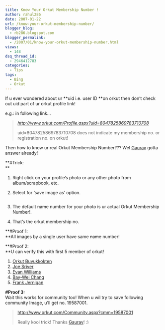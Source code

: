 ```yaml
---
title: Know Your Orkut Membership Number !
author: rahul286
date: 2007-01-22
url: /know-your-orkut-membership-number/
blogger_blog:
  - rb286.blogspot.com
blogger_permalink:
  - /2007/01/know-your-orkut-membership-number.html
views:
  - 148
dsq_thread_id:
  - 2946412783
categories:
  - Tips
tags:
  - Bing
  - Orkut
---
```

If u ever wondered about ur **uid i.e. user ID **on orkut then don&#8217;t check out uid part of ur orkut profile link!

e.g.: in following link&#8230;  


> <a href="http://www.orkut.com/Profile.aspx?uid=8047825869783710708" onclick="_gaq.push(['_trackEvent', 'outbound-article', 'http://www.orkut.com/Profile.aspx?uid=8047825869783710708', 'http://www.orkut.com/Profile.aspx?uid=8047825869783710708']);" ><i>http://www.orkut.com/Profile.aspx?uid=8047825869783710708</i></a></p>
uid=8047825869783710708 does not indicate my membership no. or registration no. on orkut!

Then how to know ur real Orkut Membership Number??? Wel <a href="http://www.orkutplus.net/2006/12/know-your-orkut-membership-number.html" onclick="_gaq.push(['_trackEvent', 'outbound-article', 'http://www.orkutplus.net/2006/12/know-your-orkut-membership-number.html', 'Gaurav']);" >Gaurav</a> gotta answer already!

**#Trick:  
**  
1. Right click on your profile&#8217;s photo or any other photo from album/scrapbook, etc.

2. Select for &#8216;save image as&#8217; option.

<div>
  <a href="http://bp1.blogger.com/_DOYyAR1GPhg/RYQWiLGnh7I/AAAAAAAAACA/ZiOq61Nacs8/s200/2.bmp" onclick="_gaq.push(['_trackEvent', 'outbound-article', 'http://bp1.blogger.com/_DOYyAR1GPhg/RYQWiLGnh7I/AAAAAAAAACA/ZiOq61Nacs8/s200/2.bmp', '']);" ><img class="wp-image-54109" src="http://bp1.blogger.com/_DOYyAR1GPhg/RYQWiLGnh7I/AAAAAAAAACA/ZiOq61Nacs8/s200/2.bmp" alt="" border="0" /></a>
</div>

3. The default <s>name</s> number for your photo is ur actual Orkut Membership Number!.

4. That&#8217;s the orkut membership no.

**#Proof 1:  
**All images by a single user have same <s>name</s> number!

**#Proof 2:  
**U can verify this with first 5 member of orkut! 

  1. <a href="http://www.orkut.com/Profile.aspx?uid=325082930226142255" onclick="_gaq.push(['_trackEvent', 'outbound-article', 'http://www.orkut.com/Profile.aspx?uid=325082930226142255', 'Orkut Buyukkokten']);" >Orkut Buyukkokten</a>
  2. <a href="http://www.orkut.com/Profile.aspx?uid=12757970461778905710" onclick="_gaq.push(['_trackEvent', 'outbound-article', 'http://www.orkut.com/Profile.aspx?uid=12757970461778905710', 'Joe Sriver']);" >Joe Sriver</a>
  3. <a href="http://www.orkut.com/Profile.aspx?uid=18159094750008782722" onclick="_gaq.push(['_trackEvent', 'outbound-article', 'http://www.orkut.com/Profile.aspx?uid=18159094750008782722', 'Evan Williams']);" >Evan Williams</a>
  4. <a href="http://www.orkut.com/Profile.aspx?uid=16388496693262706185" onclick="_gaq.push(['_trackEvent', 'outbound-article', 'http://www.orkut.com/Profile.aspx?uid=16388496693262706185', 'Bay-Wei Chang']);" >Bay-Wei Chang</a>
  5. <a href="http://www.orkut.com/Profile.aspx?uid=5890672755287005477" onclick="_gaq.push(['_trackEvent', 'outbound-article', 'http://www.orkut.com/Profile.aspx?uid=5890672755287005477', 'Frank Jerniga']);" >Frank Jerniga</a><a href="http://www.orkut.com/Profile.aspx?uid=5890672755287005477" onclick="_gaq.push(['_trackEvent', 'outbound-article', 'http://www.orkut.com/Profile.aspx?uid=5890672755287005477', 'n']);" >n</a>

<span style="font-weight: bold">#Proof 3:</span>  
Wait this works for community too! When u wil try to save following community Image, u&#8217;ll get no. 19587001.  


> <a href="http://www.orkut.com/Community.aspx?cmm=19587001" onclick="_gaq.push(['_trackEvent', 'outbound-article', 'http://www.orkut.com/Community.aspx?cmm=19587001', 'http://www.orkut.com/Community.aspx?cmm=19587001']);" >http://www.orkut.com/Community.aspx?cmm=19587001</a></p>
Really kool trick! Thanks <a href="http://www.orkutplus.net/" onclick="_gaq.push(['_trackEvent', 'outbound-article', 'http://www.orkutplus.net/', 'Gaurav']);" >Gaurav</a>! <img src="http://devilsworkshop.org/wp-includes/images/smilies/simple-smile.png" alt=":)" class="wp-smiley" style="height: 1em; max-height: 1em;" />
